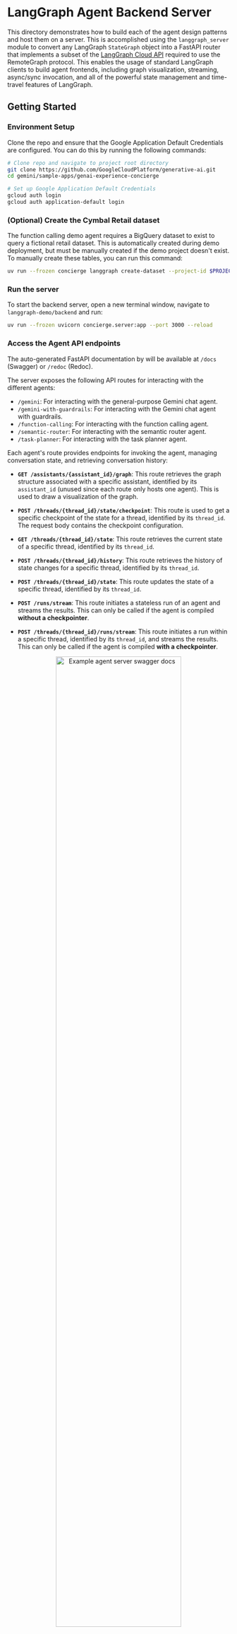 <!-- markdownlint-disable MD033 -->

# LangGraph Agent Backend Server

This directory demonstrates how to build each of the agent design patterns and host them on a server. This is accomplished using the `langgraph_server` module to convert any LangGraph `StateGraph` object into a FastAPI router that implements a subset of the [LangGraph Cloud API](https://langchain-ai.github.io/langgraph/cloud/reference/api/api_ref.html) required to use the RemoteGraph protocol. This enables the usage of standard LangGraph clients to build agent frontends, including graph visualization, streaming, async/sync invocation, and all of the powerful state management and time-travel features of LangGraph.

## Getting Started

### Environment Setup

Clone the repo and ensure that the Google Application Default Credentials are configured. You can do this by running the following commands:

```bash
# Clone repo and navigate to project root directory
git clone https://github.com/GoogleCloudPlatform/generative-ai.git
cd gemini/sample-apps/genai-experience-concierge

# Set up Google Application Default Credentials
gcloud auth login
gcloud auth application-default login
```

### (Optional) Create the Cymbal Retail dataset

The function calling demo agent requires a BigQuery dataset to exist to query a fictional retail dataset. This is automatically created during demo deployment, but must be manually created if the demo project doesn't exist. To manually create these tables, you can run this command:

```bash
uv run --frozen concierge langgraph create-dataset --project-id $PROJECT_ID
```

### Run the server

To start the backend server, open a new terminal window, navigate to `langgraph-demo/backend` and run:

```bash
uv run --frozen uvicorn concierge.server:app --port 3000 --reload
```

### Access the Agent API endpoints

The auto-generated FastAPI documentation by will be available at `/docs` (Swagger) or `/redoc` (Redoc).

The server exposes the following API routes for interacting with the different agents:

- `/gemini`: For interacting with the general-purpose Gemini chat agent.
- `/gemini-with-guardrails`: For interacting with the Gemini chat agent with guardrails.
- `/function-calling`: For interacting with the function calling agent.
- `/semantic-router`: For interacting with the semantic router agent.
- `/task-planner`: For interacting with the task planner agent.

Each agent's route provides endpoints for invoking the agent, managing conversation state, and retrieving conversation history:

- **`GET /assistants/{assistant_id}/graph`**: This route retrieves the graph structure associated with a specific assistant, identified by its `assistant_id` (unused since each route only hosts one agent). This is used to draw a visualization of the graph.

- **`POST /threads/{thread_id}/state/checkpoint`**: This route is used to get a specific checkpoint of the state for a thread, identified by its `thread_id`. The request body contains the checkpoint configuration.

- **`GET /threads/{thread_id}/state`**: This route retrieves the current state of a specific thread, identified by its `thread_id`.

- **`POST /threads/{thread_id}/history`**: This route retrieves the history of state changes for a specific thread, identified by its `thread_id`.

- **`POST /threads/{thread_id}/state`**: This route updates the state of a specific thread, identified by its `thread_id`.

- **`POST /runs/stream`**: This route initiates a stateless run of an agent and streams the results. This can only be called if the agent is compiled **without a checkpointer**.

- **`POST /threads/{thread_id}/runs/stream`**: This route initiates a run within a specific thread, identified by its `thread_id`, and streams the results. This can only be called if the agent is compiled **with a checkpointer**.

<div align="center" width="100%">
  <img src="../../docs/images/langgraph-fastapi.png" alt="Example agent server swagger docs" width="75%" />
</div>

## Key Features

- **Diverse Agent Implementations:** The demo showcases several distinct agent design patterns (see [Agent Design Patterns](../../agent-design-patterns/) for more details):

  1. **Gemini Chat:** [Source Code](./concierge/agents/gemini_chat/)
     - Purpose: A general-purpose conversational agent with a system prompt to take on the role of a Retail Assistant built with the Gemini language model. It handles basic user queries and maintains conversation context.
     - Streams: Response text generated by Gemini.
  1. **Gemini Chat with Guardrails:** [Source Code](./concierge/agents/gemini_chat_with_guardrails/)
     - Purpose: An enhanced Retail Assistant agent that incorporates guardrails to ensure safe and appropriate responses. It classifies user inputs and blocks potentially harmful or out-of-scope requests.
     - Streams: Guardrail classifications and response text.
  1. **Function Calling:** [Source Code](./concierge/agents/function_calling/)
     - Purpose: This Retail Assistant agent demonstrates how to integrate function calling with LangGraph. It can use tools to retrieve real-time data (e.g. product information, stores, inventory) and incorporate the results into its responses.
     - Streams: Function calls, function responses, and response text.
     - Available tools:
       - `find_products`: Search for products based on various criteria (e.g., store, price, keywords).
       - `find_stores`: Search for stores based on name, location, or products offered.
       - `find_inventory`: Check the inventory of a specific product at a store.
  1. **Semantic Router:** [Source Code](./concierge/agents/semantic_router/)
     - Purpose: A useful component for multi-agent systems, this agent intelligently routes user queries to the most appropriate specialized agent (i.e. Retail Assistant or Customer Support Assistant) based on the query's semantic content.
     - Streams: Routing decision and response text.
  1. **Task Planner:** [Source Code](./concierge/agents/task_planner/)
     - Purpose: This advanced multi-agent design can break down complex user requests into step-by-step plans, execute those plans (e.g., using search), and then reflect on the results to provide comprehensive responses.
     - Streams: Generated plans, each executed task, plan reflection, and response text.

- **LangGraph for Agent Orchestration:** LangGraph is used as the core framework for defining the interaction flows between agents. It enables the creation of robust, stateful, and multi-turn conversations.

- **FastAPI Integration:** The project leverages FastAPI to expose the LangGraph agents as a set of RESTful API endpoints. This makes it easy to deploy and access the agents from other applications.

- **Modular Design:** Each agent folder (under [concierge/agents](./concierge/agents/)) is a self-contained LangGraph agent implementation with no other assumptions about the rest of this project. This means you're free to just copy any of those folders and use it as you would with any other LangGraph agent. The one requirement that we make to enable runtime configuration is that the `AgentConfig` for each respective agent is passed during invocation to configure project, models, tables, etc. See an example for the Gemini agent below:

  ```python
  from langgraph.checkpoint import memory

  from concierge.agents.gemini_chat import graph, schemas

  # Standard LangGraph compilation step
  state_graph = graph.load_graph()
  compiled_graph = state_graph.compile(checkpointer=memory.MemorySaver())

  # Runtime configuration
  agent_config = schemas.AgentConfig(
      project="...",
      region="us-central1",
      chat_model_name="gemini-2.0-flash-001",
  )

  # Run an example streamed query
  async for chunk in compiled_graph.astream(
      input=schemas.GraphTurnInput(
          current_turn=schemas.Turn(
              user_input="Can you create an overview of each department and their top selling products?"
          )
      ),
      # Note that the agent_config is passed in addition to the standard thread ID configuration
      config={"configurable": {"thread_id": "test-thread", "agent_config": agent_config}},
      stream_mode="custom",
  ):
      print(chunk["text"], end="")
  ```

- **Checkpointing:** The agent server can be configured to leverage LangGraph's checkpointer implementations to persist session state with various backends: in-memory, SQLite, and Postgres.

## LangGraph to FastAPI Conversion

The `langgraph_server` directory contains the essential components for converting LangGraph graphs into deployable FastAPI applications:

- `langgraph_agent.py`: This file defines the `LangGraphAgent` class, which wraps a LangGraph `StateGraph` and provides methods for interacting with it (e.g., getting graph structure, managing state, streaming execution). It acts as an adapter between LangGraph's logic and the server.
- `fastapi_app.py`: This file contains the `build_agent_router` function, which takes a `LangGraphAgent` and a FastAPI `APIRouter` and sets up the API endpoints for interacting with the agent. It handles request processing, serialization, and streaming responses using FastAPI.
- `schemas.py`: Defines the Pydantic models used for request and response data, ensuring data validation and type safety in the API.
- `checkpoint_saver.py`: Provides functions for loading, setting up, and cleaning up different checkpointing backends, allowing the server to manage conversation state persistence.

## Interactive Jupyter Notebooks 📓

Some development notebooks are provided to interactively test both the local implementation of the agents and deployed agents.

- [notebooks/langgraph-agent.ipynb](./notebooks/langgraph-agent.ipynb): Build and compile a simple LangGraph graph, wrap it in a `LangGraphAgent` running locally within the notebook, display the graph visualization, and run some simple tests.
- [notebooks/langgraph-remote-agent.ipynb](./notebooks/langgraph-remote-agent.ipynb): Query a remote instance of the "Gemini Chat" example agent server (either at localhost or a deployed endpoint). Display a visualization of the remote graph and run some simple tests.
